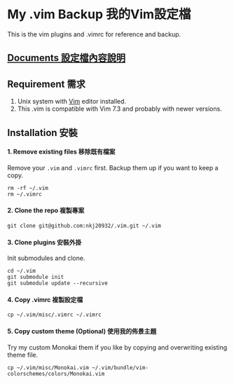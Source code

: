 # My .vim Backup 我的Vim設定檔

This is the vim plugins and .vimrc for reference and backup.

## [Documents 設定檔內容說明](https://github.com/nkj20932/.vim/blob/master/document/welcome.md)

## Requirement 需求

1. Unix system with [Vim](http://www.vim.org/) editor installed.
2. This .vim is compatible with Vim 7.3 and probably with newer versions. 

## Installation 安裝

#### 1. Remove existing files 移除既有檔案

Remove your `.vim` and `.vimrc` first. Backup them up if you want to keep a copy.

```
rm -rf ~/.vim
rm ~/.vimrc
```

#### 2. Clone the repo 複製專案

```
git clone git@github.com:nkj20932/.vim.git ~/.vim
```

#### 3. Clone plugins 安裝外掛

Init submodules and clone.

```
cd ~/.vim
git submodule init
git submodule update --recursive
```

#### 4. Copy .vimrc 複製設定檔

```
cp ~/.vim/misc/.vimrc ~/.vimrc
```

#### 5. Copy custom theme (Optional) 使用我的佈景主題

Try my custom Monokai them if you like by copying and overwriting existing theme file.

```
cp ~/.vim/misc/Monokai.vim ~/.vim/bundle/vim-colorschemes/colors/Monokai.vim
```
